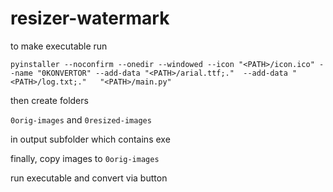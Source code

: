 # resizer-watermark

to make executable run

`pyinstaller
  --noconfirm
  --onedir
  --windowed
  --icon "<PATH>/icon.ico"
  --name "0KONVERTOR"
  --add-data "<PATH>/arial.ttf;." 
  --add-data "<PATH>/log.txt;."  
"<PATH>/main.py" `

then create folders 

`0orig-images` and `0resized-images` 

in output subfolder which contains exe

finally, copy images to `0orig-images`

run executable and convert via button
